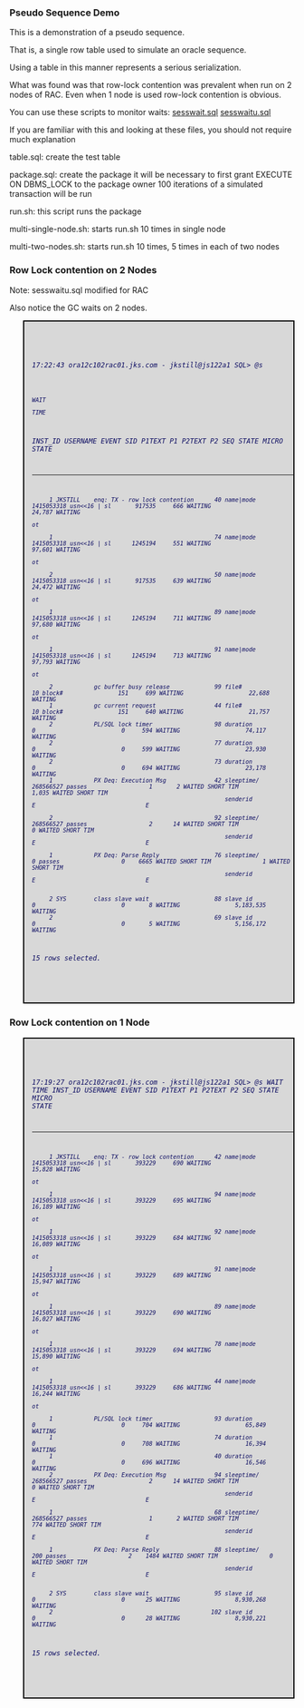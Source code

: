 
<h3>Pseudo Sequence Demo</h3>

This is a demonstration of a pseudo sequence.

That is, a single row table used to simulate an oracle sequence.

Using a table in this manner represents a serious serialization.

What was found was that row-lock contention was prevalent when run on 2 nodes of RAC.
Even when 1 node is used row-lock contention is obvious.

You can use these scripts to monitor waits:
<a href="https://github.com/jkstill/oracle-script-lib/blob/master/sesswait.sql">sesswait.sql</a>
<a href="https://github.com/jkstill/oracle-script-lib/blob/master/sesswaitu.sql">sesswaitu.sql</a>

If you are familiar with this and looking at these files, you should not require much explanation

table.sql: create the test table

package.sql: create the package
  it will be necessary to first grant EXECUTE ON DBMS_LOCK to the package owner
  100 iterations of a simulated transaction will be run

run.sh: this script runs the package 

multi-single-node.sh: starts run.sh 10 times in single node

multi-two-nodes.sh: starts run.sh 10 times, 5 times in each of two nodes


<h3>Row Lock contention on 2 Nodes</h3>

Note: sesswaitu.sql modified for RAC

Also notice the GC waits on 2 nodes.

<blockquote style='border: 2px solid #000;background-color:#D8D8D8;color:#0B0B61; white-space: pre-wrap;'>
<pre><code><i>

17:22:43 ora12c102rac01.jks.com - jkstill@js122a1 SQL> @s

                                                                                                                                                  WAIT
                                                                                                                                                  TIME
   INST_ID USERNAME   EVENT                             SID P1TEXT               P1 P2TEXT                 P2     SEQ STATE                      MICRO STATE
---------- ---------- ------------------------------ ------ ---------- ------------ ------------ ------------ ------- ---------------- --------------- ----------------
         1 JKSTILL    enq: TX - row lock contention      40 name|mode    1415053318 usn<<16 | sl       917535     666 WAITING                   24,787 WAITING
                                                                                    ot

         1                                               74 name|mode    1415053318 usn<<16 | sl      1245194     551 WAITING                   97,601 WAITING
                                                                                    ot

         2                                               50 name|mode    1415053318 usn<<16 | sl       917535     639 WAITING                   24,472 WAITING
                                                                                    ot

         1                                               89 name|mode    1415053318 usn<<16 | sl      1245194     711 WAITING                   97,680 WAITING
                                                                                    ot

         1                                               91 name|mode    1415053318 usn<<16 | sl      1245194     713 WAITING                   97,793 WAITING
                                                                                    ot

         2            gc buffer busy release             99 file#                10 block#                151     699 WAITING                   22,688 WAITING
         1            gc current request                 44 file#                10 block#                151     640 WAITING                   21,757 WAITING
         2            PL/SQL lock timer                  98 duration              0                         0     594 WAITING                   74,117 WAITING
         2                                               77 duration              0                         0     599 WAITING                   23,930 WAITING
         2                                               73 duration              0                         0     694 WAITING                   23,178 WAITING
         1            PX Deq: Execution Msg              42 sleeptime/    268566527 passes                  1       2 WAITED SHORT TIM           1,035 WAITED SHORT TIM
                                                            senderid                                                  E                                E

         2                                               92 sleeptime/    268566527 passes                  2      14 WAITED SHORT TIM               0 WAITED SHORT TIM
                                                            senderid                                                  E                                E

         1            PX Deq: Parse Reply                76 sleeptime/            0 passes                  0    6665 WAITED SHORT TIM               1 WAITED SHORT TIM
                                                            senderid                                                  E                                E


         2 SYS        class slave wait                   88 slave id              0                         0       8 WAITING                5,183,535 WAITING
         2                                               69 slave id              0                         0       5 WAITING                5,156,172 WAITING


15 rows selected.

</i></code></pre>
</blockquote>


<h3>Row Lock contention on 1 Node</h3>

<blockquote style='border: 2px solid #000;background-color:#D8D8D8;color:#0B0B61; white-space: pre-wrap;'>
<pre><code><i>

17:19:27 ora12c102rac01.jks.com - jkstill@js122a1 SQL> @s
                                                                                                                                                  WAIT
                                                                                                                                                  TIME
   INST_ID USERNAME   EVENT                             SID P1TEXT               P1 P2TEXT                 P2     SEQ STATE                      MICRO STATE
---------- ---------- ------------------------------ ------ ---------- ------------ ------------ ------------ ------- ---------------- --------------- ----------------
         1 JKSTILL    enq: TX - row lock contention      42 name|mode    1415053318 usn<<16 | sl       393229     690 WAITING                   15,828 WAITING
                                                                                    ot

         1                                               94 name|mode    1415053318 usn<<16 | sl       393229     695 WAITING                   16,189 WAITING
                                                                                    ot

         1                                               92 name|mode    1415053318 usn<<16 | sl       393229     684 WAITING                   16,089 WAITING
                                                                                    ot

         1                                               91 name|mode    1415053318 usn<<16 | sl       393229     689 WAITING                   15,947 WAITING
                                                                                    ot

         1                                               89 name|mode    1415053318 usn<<16 | sl       393229     690 WAITING                   16,027 WAITING
                                                                                    ot

         1                                               78 name|mode    1415053318 usn<<16 | sl       393229     694 WAITING                   15,890 WAITING
                                                                                    ot

         1                                               44 name|mode    1415053318 usn<<16 | sl       393229     686 WAITING                   16,244 WAITING
                                                                                    ot

         1            PL/SQL lock timer                  93 duration              0                         0     704 WAITING                   65,849 WAITING
         1                                               74 duration              0                         0     708 WAITING                   16,394 WAITING
         1                                               40 duration              0                         0     696 WAITING                   16,546 WAITING
         2            PX Deq: Execution Msg              94 sleeptime/    268566527 passes                  2      14 WAITED SHORT TIM               0 WAITED SHORT TIM
                                                            senderid                                                  E                                E

         1                                               68 sleeptime/    268566527 passes                  1       2 WAITED SHORT TIM             774 WAITED SHORT TIM
                                                            senderid                                                  E                                E

         1            PX Deq: Parse Reply                88 sleeptime/          200 passes                  2    1484 WAITED SHORT TIM               0 WAITED SHORT TIM
                                                            senderid                                                  E                                E


         2 SYS        class slave wait                   95 slave id              0                         0      25 WAITING                8,930,268 WAITING
         2                                              102 slave id              0                         0      28 WAITING                8,930,221 WAITING


15 rows selected.

</i></code></pre>
</blockquote>


